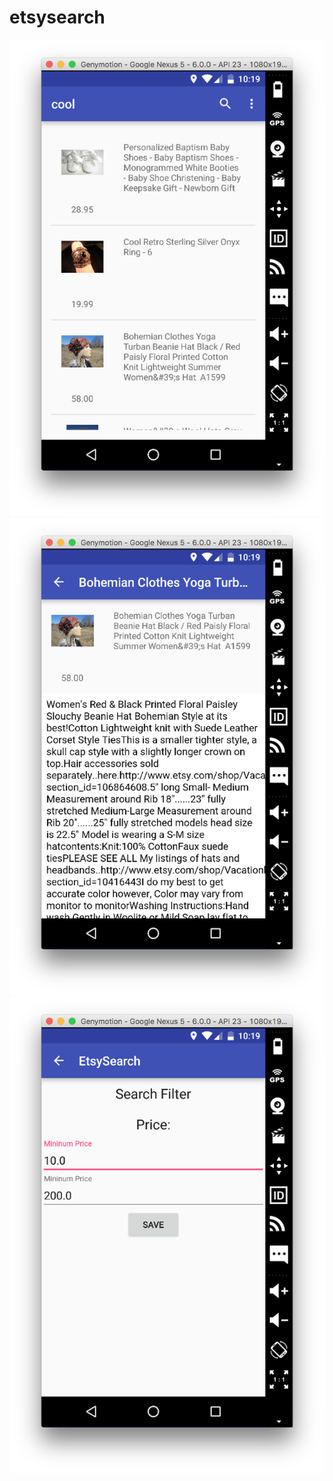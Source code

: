 # etsysearch
![Screenshot 1](https://github.com/andytriboletti/etsysearch/blob/master/img/screenshot1.png)
![Screenshot 2](https://github.com/andytriboletti/etsysearch/blob/master/img/screenshot2.png)
![Screenshot 3](https://github.com/andytriboletti/etsysearch/blob/master/img/screenshot3.png)